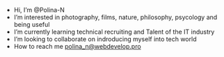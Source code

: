 -  Hi, I’m @Polina-N
-  I’m interested in photography, films, nature, philosophy, psycology and being useful
-  I’m currently learning technical recruiting and Talent of the IT industry
-  I’m looking to collaborate on indroducing myself into tech world
-  How to reach me polina_n@webdevelop.pro

<!---
Polina-N/Polina-N is a ✨ special ✨ repository because its `README.md` (this file) appears on your GitHub profile.
You can click the Preview link to take a look at your changes.
--->
